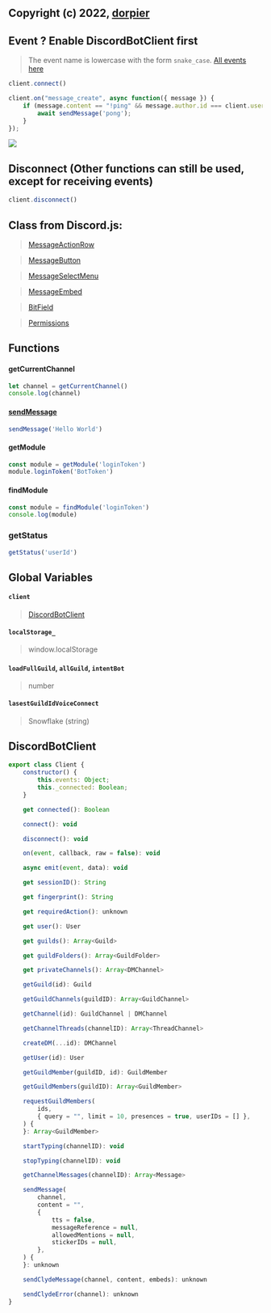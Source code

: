 ## Copyright (c) 2022, [dorpier](https://github.com/dorpier/dorpier)

## Event ? Enable DiscordBotClient first

> The event name is lowercase with the form `snake_case`. [All events here](https://discord.com/developers/docs/topics/gateway-events#receive-events)

```js
client.connect()

client.on("message_create", async function({ message }) {
    if (message.content == "!ping" && message.author.id === client.user.id) {
        await sendMessage('pong');
    }
});
```

<img src='https://cdn.discordapp.com/attachments/820557032016969751/1053921457664708628/image.png'>

## Disconnect (Other functions can still be used, except for receiving events)
```js
client.disconnect()
```

## Class from Discord.js:

> [MessageActionRow](https://discord.js.org/#/docs/discord.js/v13/class/MessageActionRow)

> [MessageButton](https://discord.js.org/#/docs/discord.js/v13/class/MessageButton)

> [MessageSelectMenu](https://discord.js.org/#/docs/discord.js/v13/class/MessageSelectMenu)

> [MessageEmbed](https://discord.js.org/#/docs/discord.js/v13/class/MessageEmbed)

> [BitField](https://discord.js.org/#/docs/discord.js/v13/class/BitField)

> [Permissions](https://discord.js.org/#/docs/discord.js/v13/class/Permissions)

## Functions

#### getCurrentChannel
```js
let channel = getCurrentChannel()
console.log(channel)
```

#### [sendMessage](https://github.com/aiko-chan-ai/DiscordBotClient/blob/main/README.md#send-embed-button-menu-etc)
```js
sendMessage('Hello World')
```

#### getModule
```js
const module = getModule('loginToken')
module.loginToken('BotToken')
```
#### findModule
```js
const module = findModule('loginToken')
console.log(module)
```

### getStatus
```js
getStatus('userId')
```

## Global Variables

#### `client`
> [DiscordBotClient](https://github.com/aiko-chan-ai/DiscordBotClient/blob/main/API.md#DiscordBotClient)

#### `localStorage_`
> window.localStorage

#### `loadFullGuild`, `allGuild`, `intentBot`
> number

#### `lasestGuildIdVoiceConnect`
> Snowflake (string)


## DiscordBotClient
```js
export class Client {
    constructor() {
        this.events: Object;
        this._connected: Boolean;
    }

    get connected(): Boolean

    connect(): void

    disconnect(): void

    on(event, callback, raw = false): void

    async emit(event, data): void

    get sessionID(): String

    get fingerprint(): String

    get requiredAction(): unknown

    get user(): User

    get guilds(): Array<Guild>

    get guildFolders(): Array<GuildFolder>

    get privateChannels(): Array<DMChannel>

    getGuild(id): Guild

    getGuildChannels(guildID): Array<GuildChannel>

    getChannel(id): GuildChannel | DMChannel

    getChannelThreads(channelID): Array<ThreadChannel>

    createDM(...id): DMChannel

    getUser(id): User

    getGuildMember(guildID, id): GuildMember

    getGuildMembers(guildID): Array<GuildMember>

    requestGuildMembers(
        ids,
        { query = "", limit = 10, presences = true, userIDs = [] },
    ) {
    }: Array<GuildMember>

    startTyping(channelID): void

    stopTyping(channelID): void

    getChannelMessages(channelID): Array<Message>

    sendMessage(
        channel,
        content = "",
        {
            tts = false,
            messageReference = null,
            allowedMentions = null,
            stickerIDs = null,
        },
    ) {
    }: unknown

    sendClydeMessage(channel, content, embeds): unknown

    sendClydeError(channel): unknown
}
```